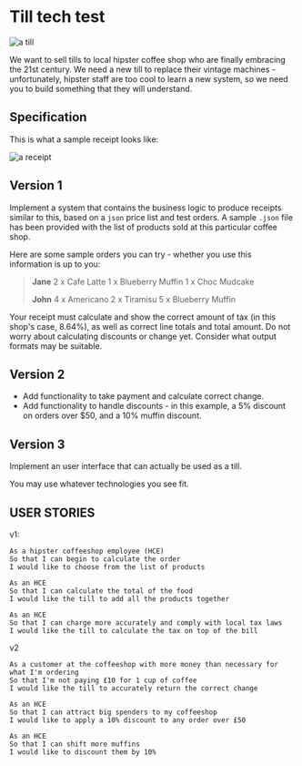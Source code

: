 Till tech test
==============

![a till](/images/till.jpg)

We want to sell tills to local hipster coffee shop who are finally embracing the 21st century. We need a new till to replace their vintage machines - unfortunately, hipster staff are too cool to learn a new system, so we need you to build something that they will understand.

Specification
-------------

This is what a sample receipt looks like:

![a receipt](/images/receipt.jpg)


Version 1
---------

Implement a system that contains the business logic to produce receipts similar to this, based on a `json` price list and test orders. A sample `.json` file has been provided with the list of products sold at this particular coffee shop.

Here are some sample orders you can try - whether you use this information is up to you:

> **Jane**
> 2 x Cafe Latte
> 1 x Blueberry Muffin
> 1 x Choc Mudcake
>
> **John**
> 4 x Americano
> 2 x Tiramisu
> 5 x Blueberry Muffin

Your receipt must calculate and show the correct amount of tax (in this shop's case, 8.64%), as well as correct line totals and total amount. Do not worry about calculating discounts or change yet. Consider what output formats may be suitable.

Version 2
---------

- Add functionality to take payment and calculate correct change.
- Add functionality to handle discounts - in this example, a 5% discount on orders over $50, and a 10% muffin discount.

Version 3
---------

Implement an user interface that can actually be used as a till.

You may use whatever technologies you see fit.


USER STORIES
------------

v1:

```
As a hipster coffeeshop employee (HCE)
So that I can begin to calculate the order
I would like to choose from the list of products

As an HCE
So that I can calculate the total of the food
I would like the till to add all the products together

As an HCE
So that I can charge more accurately and comply with local tax laws
I would like the till to calculate the tax on top of the bill
```

v2

```
As a customer at the coffeeshop with more money than necessary for what I'm ordering
So that I'm not paying £10 for 1 cup of coffee
I would like the till to accurately return the correct change

As an HCE
So that I can attract big spenders to my coffeeshop
I would like to apply a 10% discount to any order over £50

As an HCE
So that I can shift more muffins
I would like to discount them by 10%
```











